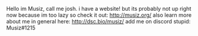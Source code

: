 Hello im Musiz, call me josh.
i have a website! but its probably not up right now because im too lazy so check it out: http://musiz.org/
also learn more about me in general here: http://dsc.bio/musiz/
add me on discord stupid: Musiz#1215
